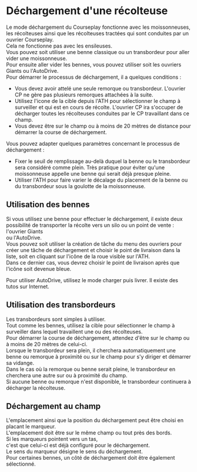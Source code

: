 # Déchargement d'une récolteuse  
Le mode déchargement du Courseplay fonctionne avec les moissonneuses, les récolteuses ainsi que les récolteuses tractées qui sont conduites par un ouvrier Courseplay.  
Cela ne fonctionne pas avec les ensileuses.  
Vous pouvez soit utiliser une benne classique ou un transbordeur pour aller vider une moissonneuse.  
Pour ensuite aller vider les bennes, vous pouvez utiliser soit les ouvriers Giants ou l'AutoDrive.  
Pour démarrer le processus de déchargement, il a quelques conditions :  
- Vous devez avoir attelé une seule remorque ou transbordeur. L'ouvrier CP ne gère pas plusieurs remorques attachées à la suite.  
- Utilisez l'icone de la cible depuis l'ATH pour sélectionner le champ à surveiller et qui est en cours de récolte. L'ouvrier CP ira s'occuper de décharger toutes les récolteuses conduites par le CP travaillant dans ce champ.  
- Vous devez être sur le champ ou à moins de 20 mètres de distance pour démarrer la course de déchargement.  
  
Vous pouvez adapter quelques paramètres concernant le processus de déchargement :  
- Fixer le seuil de remplissage au-delà duquel la benne ou le transbordeur sera considéré comme plein. Très pratique pour éviter qu'une moissonneuse appelle une benne qui serait déjà presque pleine.  
- Utiliser l'ATH pour faire varier le décalage du placement de la benne ou du transbordeur sous la goulotte de la moissonneuse.  
  


## Utilisation des bennes

  
Si vous utilisez une benne pour effectuer le déchargement, il existe deux possibilité de transporter la récolte vers un silo ou un point de vente : l'ouvrier Giants   
ou l'AutoDrive.   
Vous pouvez soit utiliser la création de tâche du menu des ouvriers pour créer une tâche de déchargement et choisir le point de livraison dans la liste, soit en cliquant sur l'icône de la roue visible sur l'ATH.  
Dans ce dernier cas, vous devrez choisir le point de livraison après que l'icône soit devenue bleue.  
  
Pour utiliser AutoDrive, utilisez le mode charger puis livrer. Il existe des tutos sur Internet.  


## Utilisation des transbordeurs

  
Les transbordeurs sont simples à utiliser.  
Tout comme les bennes, utilisez la cible pour sélectionner le champ à surveiller dans lequel travaillent une ou des récolteuses.  
Pour démarrer la course de déchargement, attendez d'être sur le champ ou à moins de 20 mètres de celui-ci.  
Lorsque le transbordeur sera plein, il cherchera automatiquement une benne ou remorque à proximité ou sur le champ pour s'y diriger et démarrer sa vidange.  
Dans le cas où la remorque ou benne serait pleine, le transbordeur en cherchera une autre sur ou à proximité du champ.  
Si aucune benne ou remorque n'est disponible, le transbordeur continuera à décharger la récolteuse.  


## Déchargement au champ

  
L'emplacement ainsi que la position du déchargement peut être choisi en placant le marqueur.  
L'emplacement doit être sur le même champ ou tout près des bords.  
Si les marqueurs pointent vers un tas,   
c'est que celui-ci est déjà configuré pour le déchargement.  
Le sens du marqueur désigne le sens du déchargement.  
Pour certaines bennes, un côté de déchargement doit être également sélectionné.  


